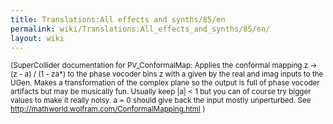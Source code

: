 ```yaml
---
title: Translations:All effects and synths/85/en
permalink: wiki/Translations:All_effects_and_synths/85/en/
layout: wiki
---
```


<small>(SuperCollider documentation for PV_ConformalMap: Applies the
conformal mapping z → (z - a) / (1 - za\*) to the phase vocoder bins z
with a given by the real and imag inputs to the UGen. Makes a
transformation of the complex plane so the output is full of phase
vocoder artifacts but may be musically fun. Usually keep \|a\| \< 1 but
you can of course try bigger values to make it really noisy. a = 0
should give back the input mostly unperturbed. See
<http://mathworld.wolfram.com/ConformalMapping.html> )</small>
